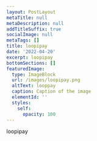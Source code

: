```yaml
---
layout: PostLayout
metaTitle: null
metaDescription: null
addTitleSuffix: true
socialImage: null
metaTags: []
title: loopipay
date: '2022-04-20'
excerpt: loopipay
bottomSections: []
featuredImage:
  type: ImageBlock
  url: /images/loopipay.png
  altText: looppay
  caption: Caption of the image
  elementId: ''
  styles:
    self:
      opacity: 100
---
```

loopipay
